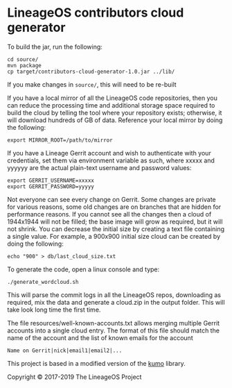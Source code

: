 # LineageOS contributors cloud generator

To build the jar, run the following:

    cd source/
    mvn package
    cp target/contributors-cloud-generator-1.0.jar ../lib/

If you make changes in `source/`, this will need to be re-built

If you have a local mirror of all the LineageOS code repositories,
then you can reduce the processing time and additional storage space
required to build the cloud by telling the tool where your repository
exists; otherwise, it will download hundreds of GB of data. Reference
your local mirror by doing the following:

    export MIRROR_ROOT=/path/to/mirror

If you have a Lineage Gerrit account and wish to authenticate with
your credentials, set them via environment variable as such, where
xxxxx and yyyyyy are the actual plain-text username and password
values:

    export GERRIT_USERNAME=xxxxx
    export GERRIT_PASSWORD=yyyyy

Not everyone can see every change on Gerrit. Some changes are private
for various reasons, some old changes are on branches that are hidden
for performance reasons. If you cannot see all the changes then a
cloud of 1944x1944 will not be filled; the base image will grow as
required, but it will not shrink. You can decrease the initial size by
creating a text file containing a single value. For example, a 900x900
initial size cloud can be created by doing the following:

    echo "900" > db/last_cloud_size.txt

To generate the code, open a linux console and type:

    ./generate_wordcloud.sh

This will parse the commit logs in all the LineageOS repos,
downloading as required, mix the data and generate a cloud.zip in the
output folder. This will take look long time the first time.

The file resources/well-known-accounts.txt allows merging multiple
Gerrit accounts into a single cloud entry. The format of this file
should match the name of the account and the list of known emails for
the account

    Name on Gerrit|nick|email1|email2|...

This project is based in a modified version of the
[kumo](https://github.com/kennycason/kumo) library.

Copyright © 2017-2019 The LineageOS Project
